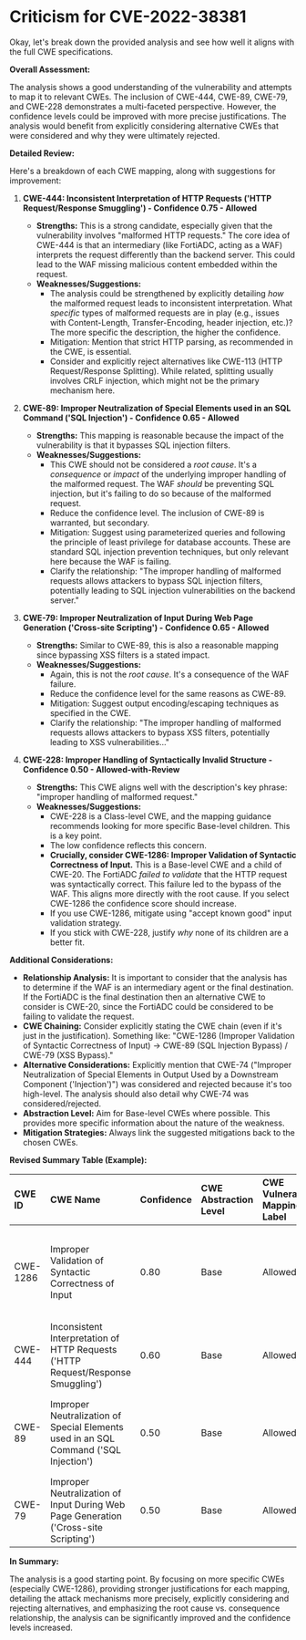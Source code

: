 # Criticism for CVE-2022-38381

Okay, let's break down the provided analysis and see how well it aligns with the full CWE specifications.

**Overall Assessment:**

The analysis shows a good understanding of the vulnerability and attempts to map it to relevant CWEs. The inclusion of CWE-444, CWE-89, CWE-79, and CWE-228 demonstrates a multi-faceted perspective. However, the confidence levels could be improved with more precise justifications. The analysis would benefit from explicitly considering alternative CWEs that were considered and why they were ultimately rejected.

**Detailed Review:**

Here's a breakdown of each CWE mapping, along with suggestions for improvement:

1.  **CWE-444: Inconsistent Interpretation of HTTP Requests ('HTTP Request/Response Smuggling') - Confidence 0.75 - Allowed**

    *   **Strengths:** This is a strong candidate, especially given that the vulnerability involves "malformed HTTP requests." The core idea of CWE-444 is that an intermediary (like FortiADC, acting as a WAF) interprets the request differently than the backend server.  This could lead to the WAF missing malicious content embedded within the request.
    *   **Weaknesses/Suggestions:**
        *   The analysis could be strengthened by explicitly detailing *how* the malformed request leads to inconsistent interpretation. What *specific* types of malformed requests are in play (e.g., issues with Content-Length, Transfer-Encoding, header injection, etc.)?  The more specific the description, the higher the confidence.
        *   Mitigation:  Mention that strict HTTP parsing, as recommended in the CWE, is essential.
        *   Consider and explicitly reject alternatives like CWE-113 (HTTP Request/Response Splitting). While related, splitting usually involves CRLF injection, which might not be the primary mechanism here.

2.  **CWE-89: Improper Neutralization of Special Elements used in an SQL Command ('SQL Injection') - Confidence 0.65 - Allowed**

    *   **Strengths:** This mapping is reasonable because the impact of the vulnerability is that it bypasses SQL injection filters.
    *   **Weaknesses/Suggestions:**
        *   This CWE should not be considered a *root cause*. It's a *consequence* or *impact* of the underlying improper handling of the malformed request. The WAF *should* be preventing SQL injection, but it's failing to do so because of the malformed request.
        *   Reduce the confidence level. The inclusion of CWE-89 is warranted, but secondary.
        *   Mitigation: Suggest using parameterized queries and following the principle of least privilege for database accounts. These are standard SQL injection prevention techniques, but only relevant here because the WAF is failing.
        *   Clarify the relationship:  "The improper handling of malformed requests allows attackers to bypass SQL injection filters, potentially leading to SQL injection vulnerabilities on the backend server."

3.  **CWE-79: Improper Neutralization of Input During Web Page Generation ('Cross-site Scripting') - Confidence 0.65 - Allowed**

    *   **Strengths:** Similar to CWE-89, this is also a reasonable mapping since bypassing XSS filters is a stated impact.
    *   **Weaknesses/Suggestions:**
        *   Again, this is not the *root cause*. It's a consequence of the WAF failure.
        *   Reduce the confidence level for the same reasons as CWE-89.
        *   Mitigation: Suggest output encoding/escaping techniques as specified in the CWE.
        *  Clarify the relationship: "The improper handling of malformed requests allows attackers to bypass XSS filters, potentially leading to XSS vulnerabilities..."

4.  **CWE-228: Improper Handling of Syntactically Invalid Structure - Confidence 0.50 - Allowed-with-Review**

    *   **Strengths:** This CWE aligns well with the description's key phrase: "improper handling of malformed request."
    *   **Weaknesses/Suggestions:**
        *   CWE-228 is a Class-level CWE, and the mapping guidance recommends looking for more specific Base-level children. This is a key point.
        *   The low confidence reflects this concern.
        *   **Crucially, consider CWE-1286: Improper Validation of Syntactic Correctness of Input.** This is a Base-level CWE and a child of CWE-20. The FortiADC *failed to validate* that the HTTP request was syntactically correct.  This failure led to the bypass of the WAF.  This aligns more directly with the root cause. If you select CWE-1286 the confidence score should increase.
        *   If you use CWE-1286, mitigate using "accept known good" input validation strategy.
        *   If you stick with CWE-228, justify *why* none of its children are a better fit.

**Additional Considerations:**

*   **Relationship Analysis:** It is important to consider that the analysis has to determine if the WAF is an intermediary agent or the final destination. If the FortiADC is the final destination then an alternative CWE to consider is CWE-20, since the FortiADC could be considered to be failing to validate the request.
*   **CWE Chaining:** Consider explicitly stating the CWE chain (even if it's just in the justification). Something like: "CWE-1286 (Improper Validation of Syntactic Correctness of Input) -> CWE-89 (SQL Injection Bypass) / CWE-79 (XSS Bypass)."
*   **Alternative Considerations:** Explicitly mention that CWE-74 ("Improper Neutralization of Special Elements in Output Used by a Downstream Component ('Injection')") was considered and rejected because it's too high-level.  The analysis should also detail why CWE-74 was considered/rejected.
*   **Abstraction Level:** Aim for Base-level CWEs where possible. This provides more specific information about the nature of the weakness.
*   **Mitigation Strategies:** Always link the suggested mitigations back to the chosen CWEs.

**Revised Summary Table (Example):**

| CWE ID    | CWE Name                                                                                                   | Confidence | CWE Abstraction Level | CWE Vulnerability Mapping Label | CWE-Vulnerability Mapping Notes                                                                                                                              |
| :--------- | :--------------------------------------------------------------------------------------------------------- | :--------- | :-------------------- | :------------------------------ | :----------------------------------------------------------------------------------------------------------------------------------------------------------- |
| CWE-1286 | Improper Validation of Syntactic Correctness of Input | 0.80       | Base                  | Allowed                       | Root Cause: The FortiADC fails to validate the syntactic correctness of the HTTP request.                                                                        |
| CWE-444 | Inconsistent Interpretation of HTTP Requests ('HTTP Request/Response Smuggling') | 0.60       | Base                  | Allowed                       | Allowed                      | Alternate Root Cause or Contributing Factor: The FortiADC interprets the request differently than the back-end server due to the malformed syntax.   |
| CWE-89 | Improper Neutralization of Special Elements used in an SQL Command ('SQL Injection') | 0.50       | Base                  | Allowed                       | Consequence: The malformed request bypasses SQL injection filters.                                                                            |
| CWE-79 | Improper Neutralization of Input During Web Page Generation ('Cross-site Scripting') | 0.50       | Base                  | Allowed                       | Consequence: The malformed request bypasses XSS filters.                                                                                   |

**In Summary:**

The analysis is a good starting point. By focusing on more specific CWEs (especially CWE-1286), providing stronger justifications for each mapping, detailing the attack mechanisms more precisely, explicitly considering and rejecting alternatives, and emphasizing the root cause vs. consequence relationship, the analysis can be significantly improved and the confidence levels increased.